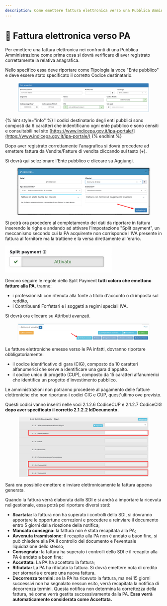 ```yaml
---
description: Come emettere fattura elettronica verso una Pubblica Amministrazione
---
```


# 🏫 Fattura elettronica verso PA

Per emettere una fattura elettronica nei confronti di una Pubblica Amministrazione come prima cosa si dovrà verificare di aver registrato correttamente la relativa anagrafica.

Nello specifico essa deve riportare come Tipologia la voce "Ente pubblico" e deve essere stato specificato il corretto Codice destinatario.

<figure><img src="../../../.gitbook/assets/immagine (6).png" alt=""><figcaption></figcaption></figure>

{% hint style="info" %}
I codici destinatario degli enti pubblici sono composti da 6 caratteri che indentificano ogni ente pubblico e sono censiti e consultabili nel sito [https://www.indicepa.gov.it/ipa-portale/](https://www.indicepa.gov.it/ipa-portale/)
{% endhint %}

Dopo aver registrato correttamente l'anagrafica si dovrà procedere ad emettere fattura da Vendite/Fatture di vendita cliccando sul tasto (+).

Si dovrà qui selezionare l'Ente pubblico e cliccare su Aggiungi.

<figure><img src="../../../.gitbook/assets/immagine (3) (2) (1).png" alt=""><figcaption></figcaption></figure>

Si potrà ora procedere al completamento dei dati da riportare in fattura inserendo le righe e andando ad attivare l'impostazione "Split payment", un meccanismo secondo cui la PA acquirente non corrisponde l'IVA presente in fattura al fornitore ma la trattiene e la versa direttamente all'erario.

&#x20;                                          <img src="../../../.gitbook/assets/immagine (2).png" alt="" data-size="original">



Devono seguire le regole dello Split Payment **tutti coloro che emettono fatture alla PA**, tranne:

* i professionisti con ritenuta alla fonte a titolo d'acconto o di imposta sul reddito,
* i Contribuenti Forfettari e i soggetti a regimi speciali IVA.

Si dovrà ora cliccare su Attributi avanzati.

<figure><img src="../../../.gitbook/assets/immagine (7).png" alt=""><figcaption></figcaption></figure>

Le fatture elettroniche emesse verso le PA infatti, dovranno riportare obbligatoriamente:

* il codice identificativo di gara (CIG), composto da 10 caratteri alfanumerici che serve a identificare una gara d'appalto.
* il codice unico di progetto (CUP), composto da 15 caratteri alfanumerici che identifica un progetto d'investimento pubblico.

Le amministrazioni non potranno procedere al pagamento delle fatture elettroniche che non riportano i codici CIG e CUP, quest'ultimo ove previsto.

Questi codici vanno inseriti nelle voci 2.1.2.6 CodiceCUP e 2.1.2.7 CodiceCIG **dopo aver specificato il corretto 2.1.2.2 IdDocumento.**

<figure><img src="../../../.gitbook/assets/immagine (1).png" alt=""><figcaption></figcaption></figure>

Sarà ora possibile emettere e inviare elettronicamente la fattura appena generata.

Quando la fattura verrà elaborata dallo SDI e si andrà a importare la ricevuta nel gestionale, essa potrà poi riportare diversi stati:

* **Scartata:** la fattura non ha superato i controlli dello SDI, si dovranno apportare le opportune correzioni e procedere a reinviare il documento entro 5 giorni dalla ricezione della notifica;
* **Mancata consegna:** la fattura non è stata recapitata alla PA;
* **Avvenuta trasmissione:** il recapito alla PA non è andato a buon fine, si può chiedere alla PA il controllo del documento e l'eventuale liquidazione dello stesso;
* **Consegnata:** la fattura ha superato i controlli dello SDI e il recapito alla PA è andato a buon fine;
* **Accettata:** La PA ha accettato la fattura;
* **Rifiutata:** La PA ha rifiutato la fattura. Si dovrà emettere nota di credito per stornarla e creare una nuova fattura.
* **Decorrenza termini:** se la PA ha ricevuto la fattura, ma nei 15 giorni successivi non ha segnalato nessun esito, verrà recapitata la notifica di decorrenza termini. Questa notifica non determina la correttezza della fattura, nè come verrà gestita successivamente dalla PA. **Essa verrà automaticamente considerata come Accettata.**
